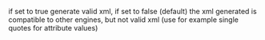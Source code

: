 if set to true generate valid xml, if set to false (default) the xml generated is compatible to other engines, but not valid xml (use for example single quotes for attribute values)